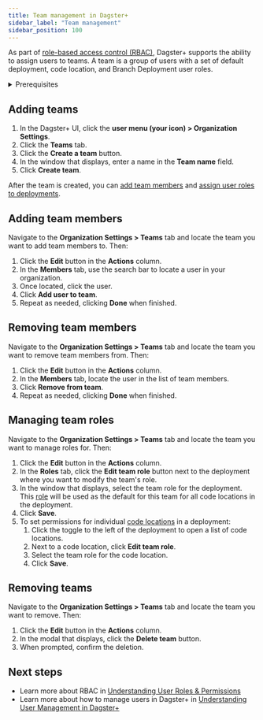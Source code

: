 ```yaml
---
title: Team management in Dagster+
sidebar_label: "Team management"
sidebar_position: 100
---
```


As part of [role-based access control (RBAC)](/dagster-plus/features/authentication-and-access-control/rbac/user-roles-permissions), Dagster+ supports the ability to assign users to teams. A team is a group of users with a set of default deployment, code location, and Branch Deployment user roles.

<details>
  <summary>Prerequisites</summary>

To complete the steps in this guide, you'll need:

- A Dagster+ Pro plan
- Dagster+ [Organization Admin permissions](/dagster-plus/features/authentication-and-access-control/rbac/user-roles-permissions):
   - In your organization, and
   - For the deployments where you want to manage teams

</details>


## Adding teams

1. In the Dagster+ UI, click the **user menu (your icon) > Organization Settings**.
2. Click the **Teams** tab.
3. Click the **Create a team** button.
4. In the window that displays, enter a name in the **Team name** field.
5. Click **Create team**.

After the team is created, you can [add team members](#adding-team-members) and [assign user roles to deployments](#managing-team-roles).

## Adding team members

Navigate to the **Organization Settings > Teams** tab and locate the team you want to add team members to. Then:

1. Click the **Edit** button in the **Actions** column.
2. In the **Members** tab, use the search bar to locate a user in your organization.
3. Once located, click the user.
4. Click **Add user to team**.
5. Repeat as needed, clicking **Done** when finished.

## Removing team members

Navigate to the **Organization Settings > Teams** tab and locate the team you want to remove team members from. Then:

1. Click the **Edit** button in the **Actions** column.
2. In the **Members** tab, locate the user in the list of team members.
3. Click **Remove from team**.
4. Repeat as needed, clicking **Done** when finished.

## Managing team roles

Navigate to the **Organization Settings > Teams** tab and locate the team you want to manage roles for. Then:

1. Click the **Edit** button in the **Actions** column.
2. In the **Roles** tab, click the **Edit team role** button next to the deployment where you want to modify the team's role.
3. In the window that displays, select the team role for the deployment. This [role](/dagster-plus/features/authentication-and-access-control/rbac/user-roles-permissions) will be used as the default for this team for all code locations in the deployment.
4. Click **Save**.
5. To set permissions for individual [code locations](/dagster-plus/features/authentication-and-access-control/rbac/user-roles-permissions) in a deployment:
    1. Click the toggle to the left of the deployment to open a list of code locations.
    2. Next to a code location, click **Edit team role**.
    3. Select the team role for the code location.
    4. Click **Save**.

## Removing teams

Navigate to the **Organization Settings > Teams** tab and locate the team you want to remove. Then:

1. Click the **Edit** button in the **Actions** column.
2. In the modal that displays, click the **Delete team** button.
3. When prompted, confirm the deletion.

## Next steps

- Learn more about RBAC in [Understanding User Roles & Permissions](/dagster-plus/features/authentication-and-access-control/rbac/user-roles-permissions)
- Learn more about how to manage users in Dagster+ in [Understanding User Management in Dagster+](/dagster-plus/features/authentication-and-access-control/rbac/users)
